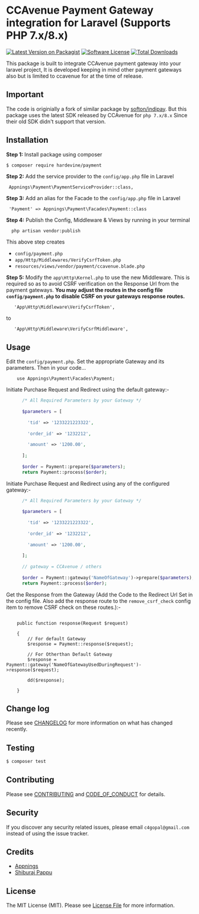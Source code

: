 # CCAvenue Payment Gateway integration for Laravel (Supports PHP 7.x/8.x)

[![Latest Version on Packagist][ico-version]][link-packagist]
[![Software License][ico-license]](LICENSE.md)
[![Total Downloads][ico-downloads]][link-downloads]


This package is built to integrate CCAvenue payment gateway into your laravel 
project, It is developed keeping in mind other payment gateways also but is limited to ccavenue for at the time of release.

## Important

The code is originially a fork of similar package by [softon/indipay](https://github.com/softon/indipay). But this package uses the latest SDK released by CCAvenue for ```php 7.x/8.x``` Since their old SDK didn't support that version.


## Installation

<b>Step 1:</b> Install package using composer

``` bash
$ composer require hardevine/payment
```
<b>Step 2:</b> Add the service provider to the ``config/app.php`` file in Laravel

```
 Appnings\Payment\PaymentServiceProvider::class,
```
<b>Step 3:</b> Add an alias for the Facade to the ``config/app.php`` file in Laravel
```
 'Payment' => Appnings\Payment\Facades\Payment::class 
```

<b>Step 4:</b> Publish the Config, Middleware & Views by running in your terminal
```
  php artisan vendor:publish
```
This above step creates 
-  `` config/payment.php ``
- `` app/Http/Middlewares/VerifyCsrfToken.php ``
- `` resources/views/vendor/payment/ccavenue.blade.php ``

<b>Step 5:</b> Modify the ``app\Http\Kernel.php`` to use the new Middleware. 
This is required so as to avoid CSRF verification on the Response Url from the payment gateways.
<b>You may adjust the routes in the config file ``config/payment.php`` to disable CSRF on your gateways response routes.</b>
```
   'App\Http\Middleware\VerifyCsrfToken',
```
   to
```
   'App\Http\Middleware\VerifyCsrfMiddleware', 
```


## Usage

Edit the ``config/payment.php``. Set the appropriate Gateway and its parameters. Then in your code... <br>

``` 
    use Appnings\Payment\Facades\Payment;  
```

Initiate Purchase Request and Redirect using the default gateway:-

```php 
      /* All Required Parameters by your Gateway */
      
      $parameters = [
      
        'tid' => '1233221223322',
        
        'order_id' => '1232212',
        
        'amount' => '1200.00',
        
      ];
      
      $order = Payment::prepare($parameters);
      return Payment::process($order);
```

Initiate Purchase Request and Redirect using any of the configured gateway:-
```php 
      /* All Required Parameters by your Gateway */
      
      $parameters = [
      
        'tid' => '1233221223322',
        
        'order_id' => '1232212',
        
        'amount' => '1200.00',
        
      ];
      
      // gateway = CCAvenue / others
      
      $order = Payment::gateway('NameOfGateway')->prepare($parameters);
      return Payment::process($order);
```
Get the Response from the Gateway (Add the Code to the Redirect Url Set in the config file. 
Also add the response route to the `remove_csrf_check` config item to remove CSRF check on these routes.):-
<pre><code> 
    public function response(Request $request)
    
    {
        // For default Gateway
        $response = Payment::response($request);
        
        // For Otherthan Default Gateway
        $response = Payment::gateway('NameOfGatewayUsedDuringRequest')->response($request);

        dd($response);
    
    }  
</code></pre>

## Change log

Please see [CHANGELOG](CHANGELOG.md) for more information on what has changed recently.

## Testing

``` bash
$ composer test
```

## Contributing

Please see [CONTRIBUTING](CONTRIBUTING.md) and [CODE_OF_CONDUCT](CODE_OF_CONDUCT.md) for details.

## Security

If you discover any security related issues, please email `c4gopal@gmail.com` instead of using the issue tracker.

## Credits
- [Appnings](http://www.appnings.com)
- [Shiburaj Pappu](https://github.com/softon/indipay)

## License

The MIT License (MIT). Please see [License File](LICENSE.md) for more information.

[ico-version]: https://img.shields.io/packagist/v/gopal-g/payment.svg?style=flat-square
[ico-license]: https://img.shields.io/badge/license-MIT-brightgreen.svg?style=flat-square
[ico-travis]: https://img.shields.io/travis/gopal-g/payment/master.svg?style=flat-square
[ico-scrutinizer]: https://img.shields.io/scrutinizer/coverage/g/gopal-g/payment.svg?style=flat-square
[ico-code-quality]: https://img.shields.io/scrutinizer/g/gopal-g/payment.svg?style=flat-square
[ico-downloads]: https://img.shields.io/packagist/dt/gopal-g/payment.svg?style=flat-square

[link-packagist]: https://packagist.org/packages/gopal-g/payment
[link-travis]: https://travis-ci.org/gopal-g/payment
[link-scrutinizer]: https://scrutinizer-ci.com/g/gopal-g/payment/code-structure
[link-code-quality]: https://scrutinizer-ci.com/g/gopal-g/payment
[link-downloads]: https://packagist.org/packages/gopal-g/payment
[link-author]: https://github.com/gopal-g
[link-contributors]: ../../contributors
